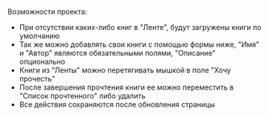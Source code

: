  Возможности проекта:
- При отсутствии каких-либо книг в "Ленте", будут загружены книги по умолчанию
- Так же можно добавлять свои книги с помощью формы ниже, "Имя" и "Автор" являются обязательными полями, "Описание" опционально 
- Книги из "Ленты" можно перетягивать мышкой в поле "Хочу прочесть" 
- После завершения прочтения книги ее можно переместить в "Cписок прочтенного" либо удалить 
- Все действия сохраняются после обновления страницы
